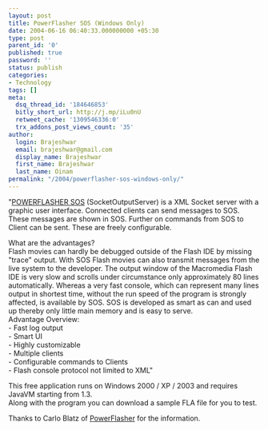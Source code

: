 ```yaml
---
layout: post
title: PowerFlasher SOS (Windows Only)
date: 2004-06-16 06:40:33.000000000 +05:30
type: post
parent_id: '0'
published: true
password: ''
status: publish
categories:
- Technology
tags: []
meta:
  dsq_thread_id: '184646853'
  bitly_short_url: http://j.mp/iLu0nU
  retweet_cache: '1309546336:0'
  trx_addons_post_views_count: '35'
author:
  login: Brajeshwar
  email: brajeshwar@gmail.com
  display_name: Brajeshwar
  first_name: Brajeshwar
  last_name: Oinam
permalink: "/2004/powerflasher-sos-windows-only/"
---
```

<p>"<a href="http://sos.powerflasher.com/" title="POWERFLASHER SOS">POWERFLASHER SOS</a> (SocketOutputServer) is a XML Socket server with a graphic user interface. Connected clients can send messages to SOS. These messages are shown in SOS. Further on commands from SOS to Client can be sent. These are freely configurable.</p>
<p>What are the advantages?<br />
Flash movies can hardly be debugged outside of the Flash IDE by missing "trace" output. With SOS Flash movies can also transmit messages from the live system to the developer. The output window of the Macromedia Flash IDE is very slow and scrolls under circumstance only approximately 80 lines automatically. Whereas a very fast console, which can represent many lines output in shortest time, without the run speed of the program is strongly affected, is available by SOS. SOS is developed as smart as can and used up thereby only little main memory and is easy to serve.<br />
Advantage Overview:<br />
- Fast log output<br />
- Smart UI<br />
- Highly customizable<br />
- Multiple clients<br />
- Configurable commands to Clients<br />
- Flash console protocol not limited to XML"</p>
<p>This free application runs on Windows 2000 / XP / 2003 and requires JavaVM starting from 1.3.<br />
Along with the program you can download a sample FLA file for you to test.</p>
<p>Thanks to Carlo Blatz of <a href="http://www.powerflasher.de/" title="powerflasher">PowerFlasher</a> for the information.</p>
